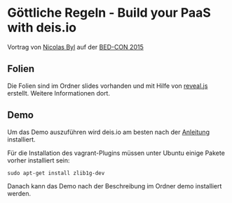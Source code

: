 Göttliche Regeln - Build your PaaS with deis.io
===============================================
Vortrag von [Nicolas Byl](mailto:nicolas.byl@codecentric.de) auf der [BED-CON 2015](http://bed-con.org/2015/talks/Goettliche-Regeln---Build-your-PaaS-with-deisio)

Folien
------
Die Folien sind im Ordner slides vorhanden und mit Hilfe von [reveal.js](http://lab.hakim.se/reveal-js) erstellt. Weitere Informationen dort.

Demo
----
Um das Demo auszuführen wird deis.io am besten nach der [Anleitung](http://docs.deis.io/en/latest/installing_deis/vagrant/) installiert.

Für die Installation des vagrant-Plugins müssen unter Ubuntu einige Pakete vorher installiert sein:

    sudo apt-get install zlib1g-dev

Danach kann das Demo nach der Beschreibung im Ordner demo installiert werden.
